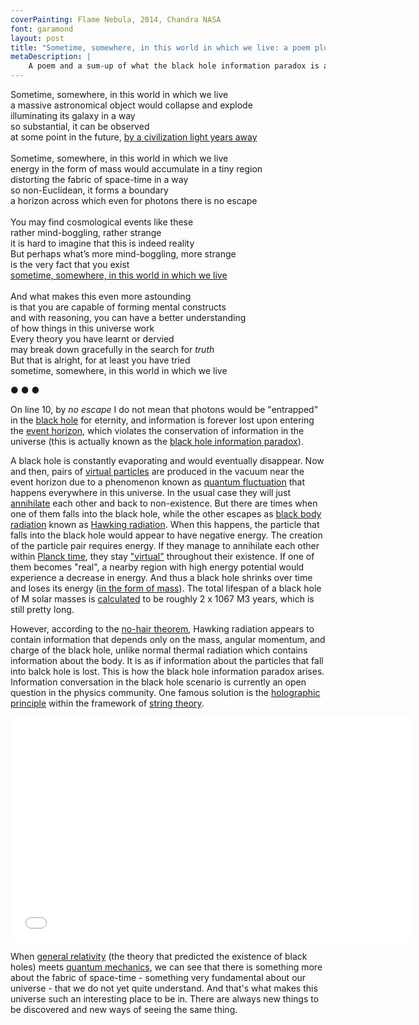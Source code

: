 ```yaml
---
coverPainting: Flame Nebula, 2014, Chandra NASA
font: garamond
layout: post
title: "Sometime, somewhere, in this world in which we live: a poem plus a sum-up on the black hole information paradox"
metaDescription: |
    A poem and a sum-up of what the black hole information paradox is about.
---
```

Sometime, somewhere, in this world in which we live<br>
a massive astronomical object would collapse and explode <br>
illuminating its galaxy in a way<br>
so substantial, it can be observed <br>
at some point in the future, <a target="_blank" href="http://en.wikipedia.org/wiki/SN_1006">by a civilization light years away</a><br>
<br>
Sometime, somewhere, in this world in which we live<br>
energy in the form of mass would accumulate in a tiny region <br>
distorting the fabric of space-time in a way<br>
so non-Euclidean, it forms a boundary <br>
a horizon across which even for photons there is no escape<br>
<br>
You may find cosmological events like these <br>
rather mind-boggling, rather strange<br>
it is hard to imagine that this is indeed reality<br>
But perhaps what’s more mind-boggling, more strange<br>
is the very fact that you exist<br>
<a class="default_anchor" href="http://0ar.ch/sometime-somewhere-in-this-world-in-which-we-live">sometime, somewhere, in this world in which we live</a> <br>
<br>
And what makes this even more astounding<br>
is that you are capable of forming mental constructs<br>
and with reasoning, you can have a better understanding<br>
of how things in this universe work<br>
Every theory you have learnt or dervied<br>
may break down gracefully in the search for <i>truth</i> <br>
But that is alright, for at least you have tried<br>
sometime, somewhere, in this world in which we live<br>

<p class="text-center"> ● ● ● </p>

On line 10, by <i>no escape</i> I do not mean that photons would be "entrapped" in the <a href="http://en.wikipedia.org/wiki/Black_hole">black hole</a> for eternity, and information is forever lost upon entering the <a href="http://en.wikipedia.org/wiki/Event_horizon">event horizon</a>, which violates the conservation of information in the universe (this is actually known as the <a href="http://en.wikipedia.org/wiki/Black_hole_information_paradox">black hole information paradox</a>).

A black hole is constantly evaporating and would eventually disappear. Now and then, pairs of <a target="_blank" href="http://en.wikipedia.org/wiki/Virtual_particle">virtual particles</a> are produced in the vacuum near the event horizon due to a phenomenon known as <a href="http://en.wikipedia.org/wiki/Quantum_fluctuation">quantum fluctuation</a> that happens everywhere in this universe. In the usual case they will just <a href="http://en.wikipedia.org/wiki/Annihilation">annihilate</a> each other and back to non-existence. But there are times when one of them falls into the black hole, while the other escapes as <a href="http://en.wikipedia.org/wiki/Black-body_radiation">black body radiation</a> known as <a href="http://en.wikipedia.org/wiki/Hawking_radiation">Hawking radiation</a>. When this happens, the particle that falls into the black hole would appear to have negative energy. The creation of the particle pair requires energy. If they manage to annihilate each other within <a href="http://en.wikipedia.org/wiki/Planck_time">Planck time</a>, they stay <a href="http://en.wikipedia.org/wiki/Virtual_state_(physics)">"virtual"</a> throughout their existence. If one of them becomes "real", a nearby region with high energy potential would experience a decrease in energy. And thus a black hole shrinks over time and loses its energy (<a href="http://en.wikipedia.org/wiki/Mass%E2%80%93energy_equivalence">in the form of mass</a>). The total lifespan of a black hole of M solar masses is <a href="http://xaonon.dyndns.org/hawking/">calculated</a> to be roughly 2 x 10<span class="sup">67</span> M<span class="sup">3</span> years, which is still pretty long.

However, according to the <a href="http://en.wikipedia.org/wiki/No-hair_theorem">no-hair theorem</a>, Hawking radiation appears to contain information that depends only on the mass, angular momentum, and charge of the black hole, unlike normal thermal radiation which contains information about the body. It is as if information about the particles that fall into balck hole is lost. This is how the black hole information paradox arises. Information conversation in the black hole scenario is currently an open question in the physics community. One famous solution is the <a href="http://en.wikipedia.org/wiki/Holographic_principle">holographic principle</a> within the framework of <a href="http://en.wikipedia.org/wiki/String_theory">string theory</a>.

<iframe width="640" height="360" src="//www.youtube.com/embed/2DIl3Hfh9tY" frameborder="0" allowfullscreen></iframe>


When <a href="http://en.wikipedia.org/wiki/General_relativity">general relativity</a> (the theory that predicted the existence of black holes) meets <a href="http://en.wikipedia.org/wiki/Quantum_mechanics">quantum mechanics</a>, we can see that there is something more about the fabric of space-time - something very fundamental about our universe - that we do not yet quite understand. And that's what makes this universe such an interesting place to be in. There are always new things to be discovered and new ways of seeing the same thing.
